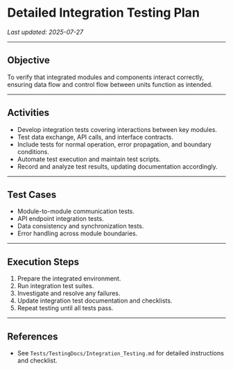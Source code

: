 # Detailed Integration Testing Plan

_Last updated: 2025-07-27_

---

## Objective

To verify that integrated modules and components interact correctly, ensuring data flow and control flow between units function as intended.

---

## Activities

- Develop integration tests covering interactions between key modules.
- Test data exchange, API calls, and interface contracts.
- Include tests for normal operation, error propagation, and boundary conditions.
- Automate test execution and maintain test scripts.
- Record and analyze test results, updating documentation accordingly.

---

## Test Cases

- Module-to-module communication tests.
- API endpoint integration tests.
- Data consistency and synchronization tests.
- Error handling across module boundaries.

---

## Execution Steps

1. Prepare the integrated environment.
2. Run integration test suites.
3. Investigate and resolve any failures.
4. Update integration test documentation and checklists.
5. Repeat testing until all tests pass.

---

## References

- See `Tests/TestingDocs/Integration_Testing.md` for detailed instructions and checklist.
